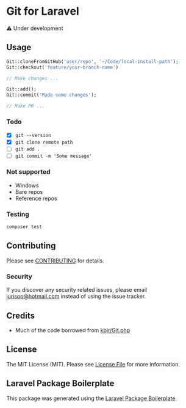 # Git for Laravel

<!-- ## Installation

You can install the package via composer:

```bash
composer require ajthinking/git
``` -->

:warning: Under development

## Usage

```php
Git::cloneFromGitHub('user/repo', '~/Code/local-install-path');
Git::checkout('feature/your-branch-name')

// Make changes ...

Git::add();
Git::commit('Made some changes');

// Make PR ...
```

### Todo
- [x] `git --version`
- [x] `git clone remote path`
- [ ] `git add .`
- [ ] `git commit -m 'Some message'`

### Not supported
- Windows
- Bare repos
- Reference repos

### Testing

```bash
composer test
```

## Contributing

Please see [CONTRIBUTING](CONTRIBUTING.md) for details.

### Security

If you discover any security related issues, please email jurisoo@hotmail.com instead of using the issue tracker.

## Credits

-   Much of the code borrowed from [kbjr/Git.php](https://github.com/kbjr/Git.php)

## License

The MIT License (MIT). Please see [License File](LICENSE.md) for more information.

## Laravel Package Boilerplate

This package was generated using the [Laravel Package Boilerplate](https://laravelpackageboilerplate.com).
